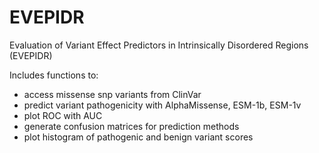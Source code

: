 # EVEPIDR
Evaluation of Variant Effect Predictors in Intrinsically Disordered Regions (EVEPIDR)

Includes functions to:
* access missense snp variants from ClinVar
* predict variant pathogenicity with AlphaMissense, ESM-1b, ESM-1v
* plot ROC with AUC
* generate confusion matrices for prediction methods
* plot histogram of pathogenic and benign variant scores
